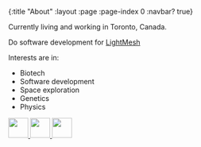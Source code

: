 {:title "About"
 :layout :page
 :page-index 0
 :navbar? true}

Currently living and working in Toronto, Canada.

Do software development for [LightMesh](http://lightmesh.com)

Interests are in:

- Biotech 
- Software development
- Space exploration
- Genetics
- Physics

<a alt='github' href="https://github.com/prees1"><img src="/img/github.svg" width="40" height="40" />
<a alt='twitter' href="https://twitter.com/prees11"><img src="/img/twitter.svg" width="40" height="40" />
<a alt='linkedin' href="https://ca.linkedin.com/in/reesphilip"><img src="/img/linkedin.svg" width="40" height="40" />
